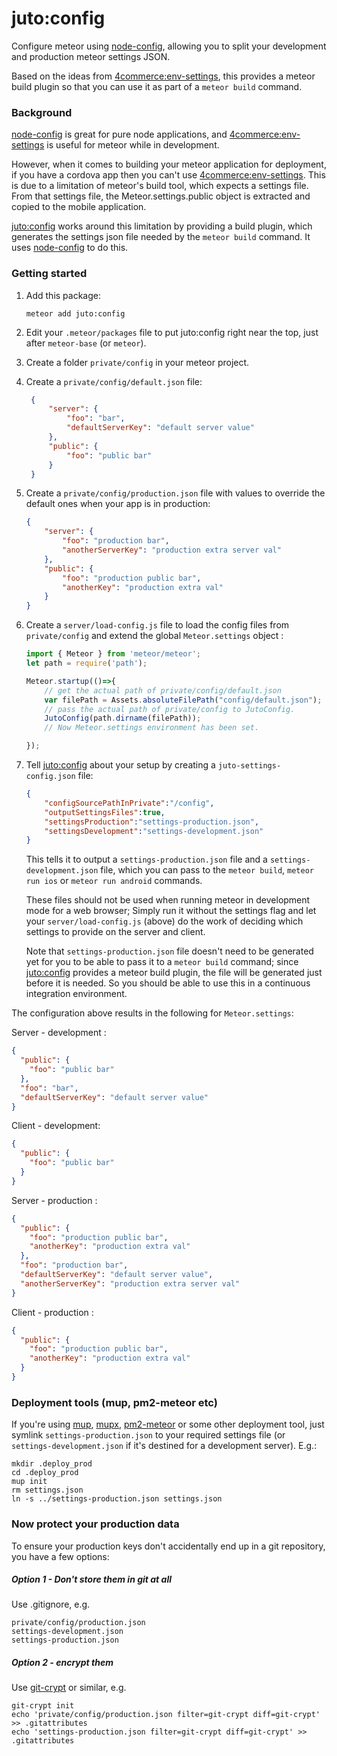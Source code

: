 juto:config
===

Configure meteor using [node-config], 
allowing you to split your development and production meteor settings JSON.

Based on the ideas from [4commerce:env-settings],
 this provides a meteor build plugin so that you can use it as part of a `meteor build` command.

### Background

[node-config] is great for pure node applications, and [4commerce:env-settings] is useful
 for meteor while in development.
   
However, when it comes to building your meteor application for deployment, if you have a cordova app 
then you can't use [4commerce:env-settings]. This is due to a limitation of meteor's build tool, 
which expects a settings file. From that settings file, the Meteor.settings.public object is extracted
and copied to the mobile application.

[juto:config] works around this limitation by providing a build plugin, which generates the settings 
json file needed by the ```meteor build``` command. It uses [node-config] to do this.

### Getting started

1. Add this package:
    ```
    meteor add juto:config
    ```
2. Edit your ```.meteor/packages``` file to put juto:config right near the top, just after 
```meteor-base``` (or ```meteor```).
3. Create a folder ```private/config``` in your meteor project.
4. Create a ```private/config/default.json``` file:
   ```json
    {
        "server": {
            "foo": "bar",
            "defaultServerKey": "default server value"
        },
        "public": {
            "foo": "public bar"
        }
    }
    ```

5. Create a ```private/config/production.json``` file with values to override the default ones 
when your app is in production:
    ```json
    {
        "server": {
            "foo": "production bar",
            "anotherServerKey": "production extra server val"
        },
        "public": {
            "foo": "production public bar",
            "anotherKey": "production extra val"
        }
    }
    ```

6. Create a ```server/load-config.js``` file to load the config files from 
```private/config``` and extend the global ```Meteor.settings``` object :

    ```js
    import { Meteor } from 'meteor/meteor';
    let path = require('path');
    
    Meteor.startup(()=>{
        // get the actual path of private/config/default.json
        var filePath = Assets.absoluteFilePath("config/default.json");
        // pass the actual path of private/config to JutoConfig.
        JutoConfig(path.dirname(filePath));
        // Now Meteor.settings environment has been set.
    
    });
    
    ```
    
7. Tell [juto:config] about your setup by creating a ```juto-settings-config.json``` file:

    ```json
    {
        "configSourcePathInPrivate":"/config",
        "outputSettingsFiles":true,
        "settingsProduction":"settings-production.json",
        "settingsDevelopment":"settings-development.json"
    }
    ```
    
    This tells it to output a ```settings-production.json``` file and a 
    ```settings-development.json``` file,
    which you can pass to the ```meteor build```, ```meteor run ios``` or ```meteor run android``` commands.
    
    These files should not be used when running meteor in development mode 
    for a web browser; Simply run it without the settings flag and let your 
     ```server/load-config.js``` (above) do the work of deciding which settings 
     to provide on the server and client.
     
    Note that ```settings-production.json``` file doesn't need to be 
    generated yet for you to be able to pass it to a ```meteor build```
    command; since [juto:config] provides a meteor build plugin, the 
     file will be generated just before it is needed. So you should be
     able to use this in a continuous integration environment.
     
     
The configuration above results in the following for ```Meteor.settings```:

Server - development :
```json
{
  "public": {
    "foo": "public bar"
  },
  "foo": "bar",
  "defaultServerKey": "default server value"
}
```

Client - development: 

```json
{
  "public": {
    "foo": "public bar"
  }
}
```

Server - production :

```json
{
  "public": {
    "foo": "production public bar",
    "anotherKey": "production extra val"
  },
  "foo": "production bar",
  "defaultServerKey": "default server value",
  "anotherServerKey": "production extra server val"
}

```

Client - production :

```json
{
  "public": {
    "foo": "production public bar",
    "anotherKey": "production extra val"
  }
}

```
     
### Deployment tools (mup, pm2-meteor etc)
    
If you're using [mup], [mupx], [pm2-meteor] or some other deployment tool,
 just symlink ```settings-production.json``` to your required settings file 
 (or ```settings-development.json``` if it's destined for a development server). E.g.:
 
```
mkdir .deploy_prod
cd .deploy_prod
mup init
rm settings.json
ln -s ../settings-production.json settings.json

```

### Now protect your production data

To ensure your production keys don't accidentally end up in a 
git repository, you have a few options:
 
##### Option 1 - Don't store them in git at all

Use .gitignore, e.g.

```
private/config/production.json
settings-development.json
settings-production.json
```

##### Option 2 - encrypt them

Use [git-crypt] or similar, e.g.

```
git-crypt init
echo 'private/config/production.json filter=git-crypt diff=git-crypt' >> .gitattributes 
echo 'settings-production.json filter=git-crypt diff=git-crypt' >> .gitattributes 
```

[node-config]:https://www.npmjs.com/package/config
[4commerce:env-settings]:https://github.com/4commerce-technologies-AG/meteor-package-env-settings
[juto:config]:https://github.com/jutoapp/meteor-juto-config
[mup]:https://github.com/kadirahq/meteor-up
[mupx]:https://github.com/arunoda/meteor-up/tree/mupx
[pm2-meteor]:https://github.com/andruschka/pm2-meteor
[git-crypt]:https://github.com/AGWA/git-crypt

